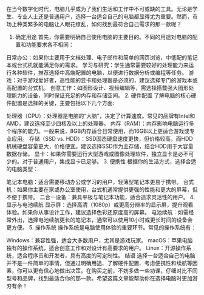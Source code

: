 在当今数字化时代，电脑几乎成为了我们生活和工作中不可或缺的工具。无论是学生、专业人士还是普通用户，选择一台适合自己的电脑都显得尤为重要。然而，市场上种类繁多的电脑让人眼花缭乱，如何找到最符合自己需求的那一款呢？
1. 确定用途
首先，你需要明确自己使用电脑的主要目的。不同的用途对电脑的配置和功能要求各不相同：

日常办公：如果你主要用于文档处理、电子邮件和简单的网页浏览，中低配的笔记本或台式机就能满足你的需求。
学习与研究：学生通常需要较好的处理能力来运行各种软件，推荐选择中高端配置的电脑，以便进行数据分析或编程等任务。
游戏：对于游戏爱好者，高性能的显卡和处理器是必须的，建议选择专门的游戏本或高配置的台式机。
创意工作：如图形设计、视频编辑等，需选择搭载强大图形处理能力的设备，同时保证充足的内存和存储空间。
2. 硬件配置
了解电脑的核心硬件配置是选择的关键，主要包括以下几个方面:

处理器（CPU）：处理器是电脑的“大脑”，决定了计算速度。常见的品牌有Intel和AMD，建议选择至少四核及以上的处理器。
内存（RAM）：内存影响电脑运行多个程序的能力。一般来说，8GB内存适合日常使用，而16GB以上更适合游戏或专业应用。
存储（SSD vs. HDD）：SSD固态硬盘速度更快，但价格较高，而HDD机械硬盘容量更大，价格便宜。建议选择SSD作为主存储，结合HDD用于大容量数据存储。
显卡：如果你需要运行大型游戏或图像处理软件，独立显卡是必不可少的。对于普通用户，集成显卡已足够。
3. 便携性
根据你的生活方式，选择合适的电脑类型：

笔记本电脑：适合需要移动办公或学习的用户，轻薄型笔记本更易于携带。
台式机：如果你主要在家或办公室使用，台式机通常提供更强的性能和更大的屏幕，但不便于携带。
二合一设备：兼具平板与笔记本功能，适合追求灵活性的用户。
4. 显示与电池续航
显示屏：选择高清（1080p）或更高分辨率的显示屏，提升观看体验。如果你从事设计工作，建议选择色彩还原度高的屏幕。
电池续航：如需经常外出，选择电池续航更长的笔记本，通常可以使用10小时或更长时间的设备会更方便。
5. 操作系统
操作系统是电脑使用体验的重要环节。常见的操作系统有：

Windows：兼容性强，适合大多数用户，尤其是游戏玩家。
macOS：苹果电脑独有的操作系统，适合创意工作和对设计有高要求的用户。
Linux：开源操作系统，适合程序员和开发者，具有高度的可定制性。
结语
选择一台适合自己的电脑并不是一件简单的事情，但通过明确用途、了解硬件配置、考虑便携性和续航等因素，你可以更有信心地做出决策。在购买之前，不妨多做一些功课，仔细对比不同型号和品牌，找到最适合你的那一款。希望这篇文章能帮助你在选择电脑时更加游刃有余！





